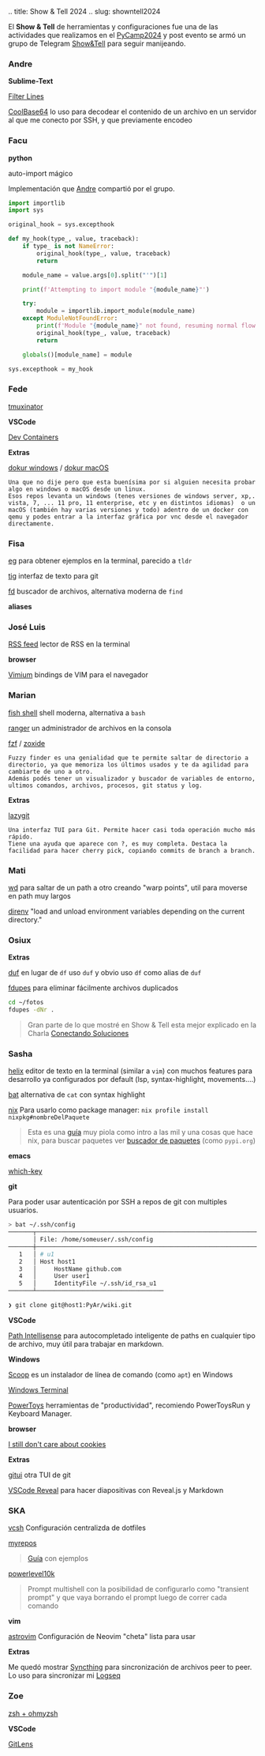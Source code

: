 .. title: Show & Tell 2024
.. slug: showntell2024

El **Show & Tell** de herramientas y configuraciones fue una de las actividades que realizamos en el [PyCamp2024](link://post_path/PyCamp/2024) y post evento se armó un grupo de Telegram [Show&Tell](https://t.me/+cvDe4Dk5nV1kZjIx) para seguir manijeando.

### Andre

**Sublime-Text**

[Filter Lines](https://packagecontrol.io/packages/Filter%20Lines)

[CoolBase64](https://packagecontrol.io/packages/CoolBase64)  lo uso para decodear el contenido de un archivo en un servidor al que me conecto por SSH, y que previamente encodeo


### Facu

**python**

auto-import mágico 

Implementación que [Andre](#andre) compartió por el grupo.

```python
import importlib
import sys

original_hook = sys.excepthook

def my_hook(type_, value, traceback):
    if type_ is not NameError:
        original_hook(type_, value, traceback)
        return

    module_name = value.args[0].split("'")[1]

    print(f'Attempting to import module "{module_name}"')

    try:
        module = importlib.import_module(module_name)
    except ModuleNotFoundError:
        print(f'Module "{module_name}" not found, resuming normal flow')
        original_hook(type_, value, traceback)
        return

    globals()[module_name] = module

sys.excepthook = my_hook
```

### Fede

[tmuxinator](https://github.com/tmuxinator/tmuxinator)

**VSCode**

[Dev Containers](https://code.visualstudio.com/docs/devcontainers/containers)

**Extras**

[dokur windows](https://github.com/dockur/windows) / 
[dokur macOS](https://github.com/dockur/macos)

    Una que no dije pero que esta buenísima por si alguien necesita probar algo en windows o macOS desde un linux. 
    Esos repos levanta un windows (tenes versiones de windows server, xp,. vista, 7, ... 11 pro, 11 enterprise, etc y en distintos idiomas)  o un macOS (también hay varias versiones y todo) adentro de un docker con qemu y podes entrar a la interfaz gráfica por vnc desde el navegador directamente.

### Fisa

[eg](https://github.com/srsudar/eg) para obtener ejemplos en la terminal, parecido a `tldr`

[tig](https://github.com/jonas/tig) interfaz de texto para git

[fd](https://github.com/sharkdp/fd) buscador de archivos, alternativa moderna de `find` 

**aliases**


### José Luis

[RSS feed](https://newsboat.org/) lector de RSS en la terminal

**browser**

[Vimium](https://vimium.github.io/) bindings de VIM para el navegador

### Marian

[fish shell](https://fishshell.com/) shell moderna, alternativa a `bash`

[ranger](https://github.com/ranger/ranger) un administrador de archivos en la consola

[fzf](https://github.com/junegunn/fzf) / [zoxide](https://github.com/ajeetdsouza/zoxide)

    Fuzzy finder es una genialidad que te permite saltar de directorio a directorio, ya que memoriza los últimos usados y te da agilidad para cambiarte de uno a otro.
    Además podés tener un visualizador y buscador de variables de entorno, ultimos comandos, archivos, procesos, git status y log.


**Extras**

[lazygit](https://github.com/jesseduffield/lazygit)

    Una interfaz TUI para Git. Permite hacer casi toda operación mucho más rápido. 
    Tiene una ayuda que aparece con ?, es muy completa. Destaca la facilidad para hacer cherry pick, copiando commits de branch a branch.

### Mati

[wd](https://github.com/mfaerevaag/wd) para saltar de un path a otro creando "warp points", util para moverse en path muy largos

[direnv](https://direnv.net/) "load and unload environment variables depending on the current directory."

### Osiux


**Extras**

[duf](https://github.com/muesli/duf/) en lugar de `df` uso `duf` y obvio uso `df` como alias de `duf` 

[fdupes](https://github.com/adrianlopezroche/fdupes) para eliminar fácilmente archivos duplicados

```bash
cd ~/fotos
fdupes -dNr .
```

> Gran parte de lo que mostré en Show & Tell esta mejor explicado en la Charla [Conectando Soluciones](https://osiux.com/2024-04-27-flisol-caba-2024-conectando-soluciones.html)


### Sasha

[helix](https://helix-editor.com/) editor de texto en la terminal (similar a `vim`) con muchos features para desarrollo ya configurados por default (lsp, syntax-highlight, movements....)

[bat](https://github.com/sharkdp/bat) alternativa de `cat` con syntax highlight

[nix](https://nix.dev/install-nix) Para usarlo como package manager: `nix profile install nixpkg#nombreDelPaquete`

> Esta es una [guía](https://tonyfinn.com/blog/nix-from-first-principles-flake-edition/) muy piola como intro a las mil  y una cosas que hace nix, para buscar paquetes ver [buscador de paquetes](https://search.nixos.org/packages) (como `pypi.org`)

**emacs**

[which-key](https://github.com/justbur/emacs-which-key)

**git**

Para poder usar autenticación por SSH a repos de git con multiples usuarios. 

```bash
> bat ~/.ssh/config
───────┬─────────────────────────────────────────────────────────────────────────────────────────────────────────────────────────────
       │ File: /home/someuser/.ssh/config
───────┼─────────────────────────────────────────────────────────────────────────────────────────────────────────────────────────────
   1   │ # u1
   2   │ Host host1
   3   │     HostName github.com
   4   │     User user1
   5   │     IdentityFile ~/.ssh/id_rsa_u1
───────┴────────────────────────────────────

❯ git clone git@host1:PyAr/wiki.git
```

**VSCode**

[Path Intellisense](https://marketplace.visualstudio.com/items?itemName=christian-kohler.path-intellisense) para autocompletado inteligente de paths en cualquier tipo de archivo, muy útil para trabajar en markdown.


**Windows**

[Scoop](https://scoop.sh/) es un instalador de línea de comando (como `apt`) en Windows

[Windows Terminal](https://github.com/microsoft/terminal)

[PowerToys](https://github.com/microsoft/PowerToys) herramientas de "productividad", recomiendo PowerToysRun y Keyboard Manager.

**browser**

[I still don't care about cookies](https://github.com/OhMyGuus/I-Still-Dont-Care-About-Cookies)

**Extras**

[gitui](https://github.com/extrawurst/gitui) otra TUI de git

[VSCode Reveal](https://marketplace.visualstudio.com/items?itemName=evilz.vscode-reveal) para hacer diapositivas con Reveal.js y Markdown 

### SKA

[vcsh](https://github.com/RichiH/vcsh) Configuración centralizda de dotfiles

[myrepos](https://myrepos.branchable.com/)

> [Guía](https://srijanshetty.in/technical/vcsh-mr-dotfiles-nirvana/) con ejemplos

[powerlevel10k ](https://github.com/romkatv/powerlevel10k )

> Prompt multishell con la posibilidad de configurarlo como "transient prompt" y que vaya borrando el prompt luego de correr cada comando 

**vim**

[astrovim](https://astronvim.com/) Configuración de Neovim "cheta" lista para usar

**Extras**

Me quedó mostrar [Syncthing](https://syncthing.net/) para sincronización de archivos peer to peer. Lo uso para sincronizar mi [Logseq](https://logseq.com/)

### Zoe

[zsh + ohmyzsh](https://github.com/ohmyzsh/ohmyzsh/wiki/Installing-ZSH)

**VSCode**

[GitLens](https://marketplace.visualstudio.com/items?itemName=eamodio.gitlens)
